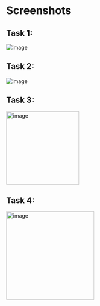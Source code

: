 # Screenshots

## Task 1:
![image](https://github.com/user-attachments/assets/eec8a2f4-28d1-4a5f-a57e-d6fa215c8b41)
## Task 2:
![image](https://github.com/user-attachments/assets/83a6aeff-aceb-485b-8631-91b7bbfa6460)
## Task 3:
<img width="193" alt="image" src="https://github.com/user-attachments/assets/1c33ed1c-d564-47e6-9c1c-c087c2d8e500" />

## Task 4:
<img width="233" alt="image" src="https://github.com/user-attachments/assets/bcd85a25-c660-4963-8c5f-8dd2ea92a6fe" />

